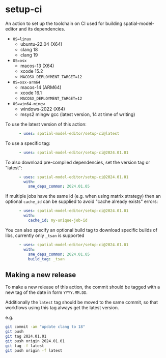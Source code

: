 # setup-ci

An action to set up the toolchain on CI used for building spatial-model-editor and its dependencies.

- `OS=linux`
  - ubuntu-22.04 (X64)
  - clang 18
  - clang 19
- `OS=osx`
  - macos-13 (X64)
  - xcode 15.2
  - `MACOSX_DEPLOYMENT_TARGET=12`
- `OS=osx-arm64`
  - macos-14 (ARM64)
  - xcode 16.1
  - `MACOSX_DEPLOYMENT_TARGET=12`
- `OS=win64-mingw`
  - windows-2022 (X64)
  - msys2 mingw gcc (latest version, 14 at time of writing)

To use the latest version of this action:

```yaml
      - uses: spatial-model-editor/setup-ci@latest
```

To use a specific tag:

```yaml
      - uses: spatial-model-editor/setup-ci@2024.01.01
```

To also download pre-compiled dependencies, set the version tag or "latest":

```yaml
      - uses: spatial-model-editor/setup-ci@2024.01.01
        with:
          sme_deps_common: 2024.01.05
```

If multiple jobs have the same id (e.g. when using matrix strategy) then an optional `cache_id` can be supplied to avoid "cache already exists" errors:

```yaml
      - uses: spatial-model-editor/setup-ci@2024.01.01
        with:
          cache_id: my-unique-job-id
```

You can also specify an optional build tag to download specific builds of libs, currently only `_tsan` is supported

```yaml
      - uses: spatial-model-editor/setup-ci@2024.01.01
        with:
          sme_deps_common: 2024.01.05
          build_tag: _tsan
```

## Making a new release

To make a new release of this action, the commit should be tagged with a new tag of the date in form `YYYY.MM.DD`.

Additionally the `latest` tag should be moved to the same commit, so that workflows using this tag always get the latest version.

e.g.

```bash
git commit -am "update clang to 18"
git push
git tag 2024.01.01
git push origin 2024.01.01
git tag -f latest
git push origin -f latest
```
